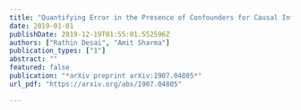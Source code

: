 ```yaml
---
title: "Quantifying Error in the Presence of Confounders for Causal Inference"
date: 2019-01-01
publishDate: 2019-12-19T01:55:01.552596Z
authors: ["Rathin Desai", "Amit Sharma"]
publication_types: ["1"]
abstract: ""
featured: false
publication: "*arXiv preprint arXiv:1907.04805*"
url_pdf: "https://arxiv.org/abs/1907.04805"

---
```


